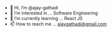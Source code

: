 - 👋 Hi, I’m @ajay-gathadi
- 👀 I’m interested in ... Software Engineering
- 🌱 I’m currently learning ... React JS
- 📫 How to reach me ... ajaygathadi@gmail.com

<!---
ajay-gathadi/ajay-gathadi is a ✨ special ✨ repository because its `README.md` (this file) appears on your GitHub profile.
You can click the Preview link to take a look at your changes.
--->

